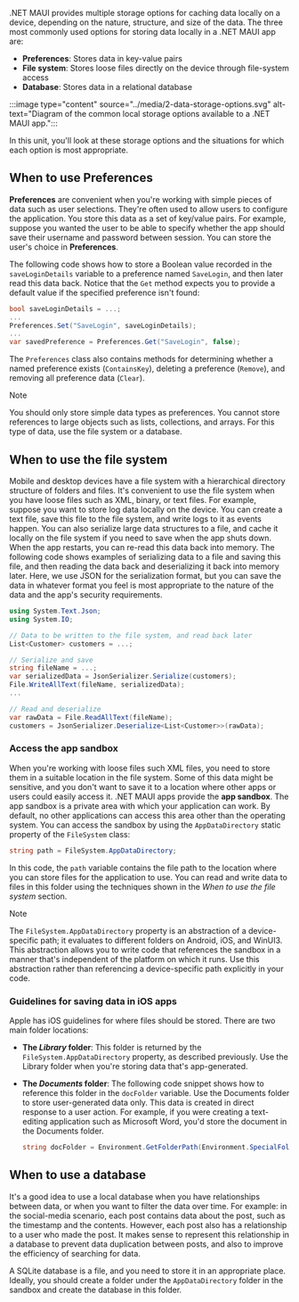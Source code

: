 .NET MAUI provides multiple storage options for caching data locally on a device, depending on the nature, structure, and size of the data. The three most commonly used options for storing data locally in a .NET MAUI app are:

- **Preferences**: Stores data in key-value pairs
- **File system**: Stores loose files directly on the device through file-system access
- **Database**: Stores data in a relational database

:::image type="content" source="../media/2-data-storage-options.svg" alt-text="Diagram of the common local storage options available to a .NET MAUI app.":::

In this unit, you'll look at these storage options and the situations for which each option is most appropriate.

## When to use Preferences

**Preferences** are convenient when you're working with simple pieces of data such as user selections. They're often used to allow users to configure the application. You store this data as a set of key/value pairs. For example, suppose you wanted the user to be able to specify whether the app should save their username and password between session. You can store the user's choice in **Preferences**.

The following code shows how to store a Boolean value recorded in the `saveLoginDetails` variable to a preference named `SaveLogin`, and then later read this data back. Notice that the `Get` method expects you to provide a default value if the specified preference isn't found:

```csharp
bool saveLoginDetails = ...;
...
Preferences.Set("SaveLogin", saveLoginDetails);
...
var savedPreference = Preferences.Get("SaveLogin", false);
```

The `Preferences` class also contains methods for determining whether a named preference exists (`ContainsKey`), deleting a preference (`Remove`), and removing all preference data (`Clear`).

> [!NOTE]
> You should only store simple data types as preferences. You cannot store references to large objects such as lists, collections, and arrays. For this type of data, use the file system or a database.

## When to use the file system

Mobile and desktop devices have a file system with a hierarchical directory structure of folders and files. It's convenient to use the file system when you have loose files such as XML, binary, or text files. For example, suppose you want to store log data locally on the device. You can create a text file, save this file to the file system, and write logs to it as events happen. You can also serialize large data structures to a file, and cache it locally on the file system if you need to save when the app shuts down. When the app restarts, you can re-read this data back into memory. The following code shows examples of serializing data to a file and saving this file, and then reading the data back and deserializing it back into memory later. Here, we use JSON for the serialization format, but you can save the data in whatever format you feel is most appropriate to the nature of the data and the app's security requirements.

```csharp
using System.Text.Json;
using System.IO;

// Data to be written to the file system, and read back later
List<Customer> customers = ...;

// Serialize and save
string fileName = ...;
var serializedData = JsonSerializer.Serialize(customers);
File.WriteAllText(fileName, serializedData);
...

// Read and deserialize
var rawData = File.ReadAllText(fileName);
customers = JsonSerializer.Deserialize<List<Customer>>(rawData);
```

### Access the app sandbox

When you're working with loose files such XML files, you need to store them in a suitable location in the file system. Some of this data might be sensitive, and you don't want to save it to a location where other apps or users could easily access it. .NET MAUI apps provide the **app sandbox**. The app sandbox is a private area with which your application can work. By default, no other applications can access this area other than the operating system. You can access the sandbox by using the `AppDataDirectory` static property of the `FileSystem` class:

```csharp
string path = FileSystem.AppDataDirectory;
```

In this code, the `path` variable contains the file path to the location where you can store files for the application to use. You can read and write data to files in this folder using the techniques shown in the *When to use the file system* section.

> [!NOTE]
> The `FileSystem.AppDataDirectory` property is an abstraction of a device-specific path; it evaluates to different folders on Android, iOS, and WinUI3. This abstraction allows you to write code that references the sandbox in a manner that's independent of the platform on which it runs. Use this abstraction rather than referencing a device-specific path explicitly in your code.

### Guidelines for saving data in iOS apps

Apple has iOS guidelines for where files should be stored. There are two main folder locations:

- **The *Library* folder**: This folder is returned by the `FileSystem.AppDataDirectory` property, as described previously. Use the Library folder when you're storing data that's app-generated.

- **The *Documents* folder**: The following code snippet shows how to reference this folder in the `docFolder` variable. Use the Documents folder to store user-generated data only. This data is created in direct response to a user action. For example, if you were creating a text-editing application such as Microsoft Word, you'd store the document in the Documents folder.

    ```csharp
    string docFolder = Environment.GetFolderPath(Environment.SpecialFolder.MyDocuments);
    ```

## When to use a database

It's a good idea to use a local database when you have relationships between data, or when you want to filter the data over time. For example: in the social-media scenario, each post contains data about the post, such as the timestamp and the contents. However, each post also has a relationship to a user who made the post. It makes sense to represent this relationship in a database to prevent data duplication between posts, and also to improve the efficiency of searching for data.

A SQLite database is a file, and you need to store it in an appropriate place. Ideally, you should create a folder under the `AppDataDirectory` folder in the sandbox and create the database in this folder.
